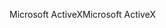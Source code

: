 <span data-ttu-id="b559f-101">Microsoft ActiveX</span><span class="sxs-lookup"><span data-stu-id="b559f-101">Microsoft ActiveX</span></span>